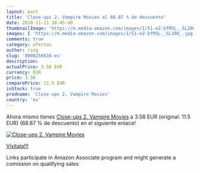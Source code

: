 ```yaml
---
layout: post
title: 'Close-ups 2. Vampire Movies al 68.87 % de descuento'
date: 2020-11-21 18:45:40
thumbnailImage: 'https://m.media-amazon.com/images/I/51-eZ-bfMSL._SL200_.jpg'
images: [ 'https://m.media-amazon.com/images/I/51-eZ-bfMSL._SL200_.jpg' ]
comments: true
category: ofertas
author: ring
slug: '0008256616-es'
description:
actualPrice: 3.58 EUR
currency: EUR
price: 3.58
comparePrice: 11.5 EUR
inStock: true
prodname: 'Close-ups 2. Vampire Movies'
country: 'es'
---
```


Ahora mismo tienes [Close-ups 2. Vampire Movies](https://www.amazon.es/dp/0008256616/?tag=tolees-21) a 3.58 EUR (original: 11.5 EUR) (68.87 %  de descuento) en el siguiente enlace!

[![Close-ups 2. Vampire Movies](https://m.media-amazon.com/images/I/51-eZ-bfMSL._SL200_.jpg)](https://www.amazon.es/dp/0008256616/?tag=tolees-21)

[Visítala!!!](https://www.amazon.es/dp/0008256616/?tag=tolees-21)

Links participate in Amazon Associate program and might generate a comission on qualifying sales
